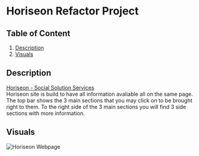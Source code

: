 # Horiseon Refactor Project

## Table of Content
1. [Description](#description)
2. [Visuals](#visuals)

## Description
[Horiseon - Social Solution Services](https://christian-hoffman.github.io/horiseon-refactor-project/)
<br>
Horiseon site is build to have all information avaliable all on the same page.
The top bar shows the 3 main sections that you may click on to be brought right to them.
To the right side of the 3 main sections you will find 3 side sections with more information.

## Visuals
![Horiseon Webpage](./assets/images/horiseon-webpage-image.png)
